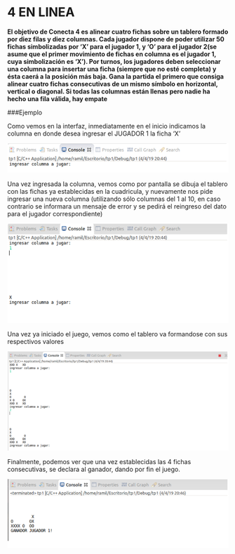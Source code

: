 # 4 EN LINEA

**El objetivo de Conecta 4 es alinear cuatro fichas sobre un tablero formado por diez
filas y diez columnas.
Cada jugador dispone de poder utilizar 50 fichas simbolizadas
por ‘X’ para el jugador 1, y ‘O’ para el jugador 2(se asume que el primer movimiento
de fichas en columna es el jugador 1, cuya simbolización es ‘X’).
Por turnos, los jugadores deben seleccionar una columna para insertar una ficha (siempre que no esté completa) y ésta caerá a la posición más baja.
Gana la partida el primero que consiga
alinear cuatro fichas consecutivas de un mismo símbolo en horizontal, vertical o
diagonal. Si todas las columnas están llenas pero nadie ha hecho una fila válida, hay
empate**


###Ejemplo

Como vemos en la interfaz, inmediatamente en el inicio indicamos la columna en
donde desea ingresar el JUGADOR 1 la ficha ‘X’

![](https://github.com/zapataramil/4online/blob/master/1.png)

Una vez ingresada la columna, vemos como por pantalla se dibuja el tablero con las
fichas ya establecidas en la cuadricula, y nuevamente nos pide ingresar una nueva
columna (utilizando sólo columnas del 1 al 10, en caso contrario se informara un
mensaje de error y se pedirá el reingreso del dato para el jugador correspondiente)

![](https://github.com/zapataramil/4online/blob/master/2.png)

Una vez ya iniciado el juego, vemos como el tablero va formandose con sus
respectivos valores

![](https://github.com/zapataramil/4online/blob/master/3.png)

Finalmente, podemos ver que una vez establecidas las 4 fichas consecutivas, se
declara al ganador, dando por fin el juego.

![](https://github.com/zapataramil/4online/blob/master/4.png)

